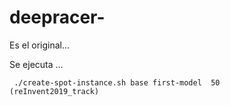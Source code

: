 # deepracer-

Es el original...


Se ejecuta ...


     ./create-spot-instance.sh base first-model  50    (reInvent2019_track)     


